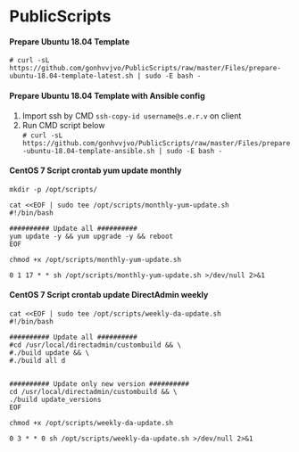 # PublicScripts
#### Prepare Ubuntu 18.04 Template
`# curl -sL https://github.com/gonhvvjvo/PublicScripts/raw/master/Files/prepare-ubuntu-18.04-template-latest.sh | sudo -E bash -`
#### Prepare Ubuntu 18.04 Template with Ansible config
1. Import ssh by CMD `ssh-copy-id username@s.e.r.v` on client
2. Run CMD script below  
`# curl -sL https://github.com/gonhvvjvo/PublicScripts/raw/master/Files/prepare-ubuntu-18.04-template-ansible.sh | sudo -E bash -`
#### CentOS 7 Script crontab yum update monthly
```
mkdir -p /opt/scripts/

cat <<EOF | sudo tee /opt/scripts/monthly-yum-update.sh
#!/bin/bash

########## Update all ##########
yum update -y && yum upgrade -y && reboot
EOF

chmod +x /opt/scripts/monthly-yum-update.sh
```

`0 1 17 * * sh /opt/scripts/monthly-yum-update.sh >/dev/null 2>&1`

#### CentOS 7 Script crontab update DirectAdmin weekly
```
cat <<EOF | sudo tee /opt/scripts/weekly-da-update.sh
#!/bin/bash

########## Update all ##########
#cd /usr/local/directadmin/custombuild && \
#./build update && \
#./build all d


########## Update only new version ##########
cd /usr/local/directadmin/custombuild && \
./build update_versions
EOF

chmod +x /opt/scripts/weekly-da-update.sh
```

`0 3 * * 0 sh /opt/scripts/weekly-da-update.sh >/dev/null 2>&1`
